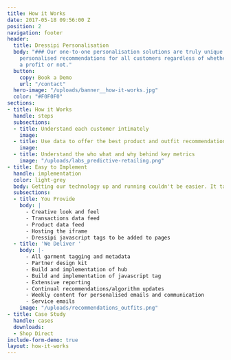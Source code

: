 ```yaml
---
title: How it Works
date: 2017-05-18 09:56:00 Z
position: 2
navigation: footer
header:
  title: Dressipi Personalisation
  body: "### Our one-to-one personalisation solutions are truly unique. We provide
    personalised recommendations for all customers regardless of whether they have
    a profit or not."
  button:
    copy: Book a Demo
    url: "/contact"
  hero-image: "/uploads/banner__how-it-works.jpg"
  color: "#F0F0F0"
sections:
- title: How it Works
  handle: steps
  subsections:
  - title: Understand each customer intimately
    image: 
  - title: Use data to offer the best product and outfit recommendations
    image: 
  - title: Understand the who what and why behind key metrics
    image: "/uploads/labs_predictive-retailing.png"
- title: Easy to Implement
  handle: implementation
  color: light-grey
  body: Getting our technology up and running couldn't be easier. It takes 6-8 weeks to implement the Dressipi service.
  subsections:
  - title: You Provide
    body: |
      - Creative look and feel
      - Transactions data feed
      - Product data feed
      - Hosting the iframe
      - Dressipi javascript tags to be added to pages
  - title: 'We Deliver '
    body: |-
      - All garment tagging and metadata
      - Partner design kit
      - Build and implementation of hub
      - Build and implementation of javascript tag
      - Extensive reporting
      - Continual recommendations/algorithm updates
      - Weekly content for personalised emails and communication
      - Service emails
    image: "/uploads/recommendations_outfits.png"
- title: Case Study
  handle: cases
  downloads:
  - Shop Direct
include-form-demo: true
layout: how-it-works
---
```


